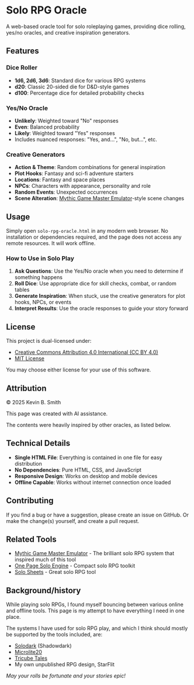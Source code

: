 # Solo RPG Oracle

A web-based oracle tool for solo roleplaying games, providing dice rolling, yes/no oracles, and creative inspiration generators.

## Features

### Dice Roller
- **1d6, 2d6, 3d6**: Standard dice for various RPG systems
- **d20**: Classic 20-sided die for D&D-style games
- **d100**: Percentage dice for detailed probability checks

### Yes/No Oracle
- **Unlikely**: Weighted toward "No" responses
- **Even**: Balanced probability
- **Likely**: Weighted toward "Yes" responses
- Includes nuanced responses: "Yes, and...", "No, but...", etc.

### Creative Generators
- **Action & Theme**: Random combinations for general inspiration
- **Plot Hooks**: Fantasy and sci-fi adventure starters
- **Locations**: Fantasy and space places
- **NPCs**: Characters with appearance, personality and role
- **Random Events**: Unexpected occurrences
- **Scene Alteration**: [Mythic Game Master Emulator](https://wordmillgames.com/mythic-game-master-emulator.html)-style scene changes

## Usage

Simply open `solo-rpg-oracle.html` in any modern web browser. No installation or dependencies required, and the page does not access any remote resources. It will 
work offline. 

### How to Use in Solo Play

1. **Ask Questions**: Use the Yes/No oracle when you need to determine if something happens
2. **Roll Dice**: Use appropriate dice for skill checks, combat, or random tables
3. **Generate Inspiration**: When stuck, use the creative generators for plot hooks, NPCs, or events
4. **Interpret Results**: Use the oracle responses to guide your story forward

## License

This project is dual-licensed under:
- [Creative Commons Attribution 4.0 International (CC BY 4.0)](https://creativecommons.org/licenses/by/4.0/)
- [MIT License](https://opensource.org/licenses/MIT)

You may choose either license for your use of this software.

## Attribution

© 2025 Kevin B. Smith

This page was created with AI assistance.

The contents were heavily inspired by other oracles, as listed below.

## Technical Details

- **Single HTML File**: Everything is contained in one file for easy distribution
- **No Dependencies**: Pure HTML, CSS, and JavaScript
- **Responsive Design**: Works on desktop and mobile devices
- **Offline Capable**: Works without internet connection once loaded

## Contributing

If you find a bug or have a suggestion, please 
create an issue on GitHub. Or make the change(s) yourself, and create a pull request. 

## Related Tools

- [Mythic Game Master Emulator](https://wordmillgames.com/mythic-game-master-emulator.html) - The brilliant solo RPG system that inspired much of this tool
- [One Page Solo Engine](https://watabou.itch.io/one-page-solo-engine) - Compact solo RPG toolkit
- [Solo Sheets](https://perplexingruins.itch.io/solo-gaming-sheets) - Great solo RPG tool

## Background/history

While playing solo RPGs, I found myself bouncing between various online and offline tools. This page is my attempt to have everything I need in one place. 

The systems I have used for solo RPG play, and which I think should mostly be supported by the tools included, are:

- [Solodark](https://www.thearcanelibrary.com/products/solodark-solo-rules-for-shadowdark-rpg-pdf) (Shadowdark)
- [Microlite20](https://microlite20.fandom.com/wiki/Microlite20_Wiki)
- [Tricube Tales](https://www.drivethrurpg.com/en/product/294202/tricube-tales)
- My own unpublished RPG design, StarFlit



*May your rolls be fortunate and your stories epic!*